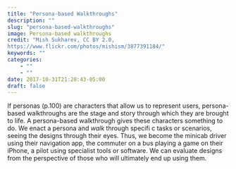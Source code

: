 ```yaml
---
title: "Persona-based Walkthroughs"
description: ""
slug: "persona-based-walkthroughs"
image: Persona-based walkthroughs
credit: "Mish Sukharev, CC BY 2.0,https://www.flickr.com/photos/mishism/3877391184/"
keywords: ""
categories:
    - ""
    - ""
date: 2017-10-31T21:28:43-05:00
draft: false
---
```


If personas (p.100) are characters that allow us to represent users, persona-based walkthroughs are the stage and story through which they are brought to life. A persona-based walkthrough gives these characters something to do. We enact a persona and _walk_ through specifi c tasks or scenarios, seeing the designs through their eyes. Thus, we become the minicab driver using their navigation app, the commuter on a bus playing a game on their iPhone, a pilot using specialist tools or software. We can evaluate designs from the perspective of those who will ultimately end up using them.
